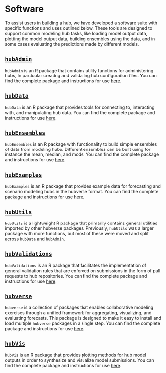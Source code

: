 # Software  

To assist users in building a hub, we have developed a software suite with specific functions and uses outlined below. These tools are designed to support common modeling hub tasks, like loading model output data, plotting the model output data, building ensembles using the data, and in some cases evaluating the predictions made by different models.  

## [`hubAdmin`](https://github.com/hubverse-org/hubAdmin)  

`hubAdmin` is an R package that contains utility functions for administering hubs, in particular creating and validating hub configuration files. You can find the complete package and instructions for use [here](https://github.com/hubverse-org/hubAdmin).    

## [`hubData`](https://github.com/hubverse-org/hubData)  

`hubData` is an R package that provides tools for connecting to, interacting with, and manipulating hub data. You can find the complete package and instructions for use [here](https://github.com/hubverse-org/hubData).   

## [`hubEnsembles`](https://github.com/hubverse-org/hubEnsembles)  

`hubEnsembles` is an R package with functionality to build simple ensembles of data from modeling hubs. Different ensembles can be built using for instance the mean, median, and mode. You can find the complete package and instructions for use [here](https://github.com/hubverse-org/hubEnsembles).  

## [`hubExamples`](https://github.com/hubverse-org/hubExamples)  

`hubExamples` is an R package that provides example data for forecasting and scenario modeling hubs in the hubverse format. You can find the complete package and instructions for use [here](https://github.com/hubverse-org/hubExamples). 

## [`hubUtils`](https://hubverse-org.github.io/hubUtils/)  

`hubUtils` is a lightweight R package that primarily contains general utilities imported by other hubverse packages. Previously, `hubUtils` was a larger package with more functions, but most of these were moved and split across `hubData` and `hubAdmin`.   

## [`hubValidations`](https://github.com/hubverse-org/hubValidations)  

`hubValidations` is an R package that facilitates the implementation of general validation rules that are enforced on submissions in the form of pull requests to hub repositories. You can find the complete package and instructions for use [here](https://github.com/hubverse-org/hubValidations).  

## [`hubverse`](https://github.com/hubverse-org/hubverse) 

`hubverse` is a collection of packages that enables collaborative modeling exercises through a unified framework for aggregating, visualizing,
and evaluating forecasts. This package is designed to make it easy to install and load multiple `hubverse` packages in a single step. You can
find the complete package and instructions for use [here](https://github.com/hubverse-org/hubverse).  

## [`hubVis`](https://github.com/hubverse-org/hubVis)  

`hubVis` is an R package that provides plotting methods for hub model outputs in order to synthesize and visualize model submissions. You can find the complete package and instructions for use [here](https://github.com/hubverse-org/hubVis).  

